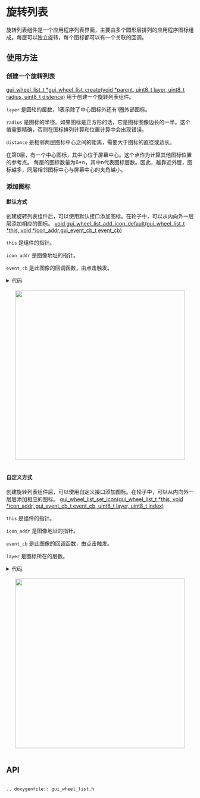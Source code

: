 # 旋转列表

旋转列表组件是一个应用程序列表界面，主要由多个圆形层排列的应用程序图标组成。每层可以独立旋转，每个图标都可以有一个关联的回调。

## 使用方法

### 创建一个旋转列表

[gui_wheel_list_t *gui_wheel_list_create(void *parent, uint8_t layer, uint8_t radius, uint8_t distence)](#gui_wheel_list_create) 用于创建一个旋转列表组件。

`layer` 是圆轮的层数，1表示除了中心图标外还有1圈外部图标。

`radius` 是图标的半径。如果图标是正方形的话，它是图标图像边长的一半。这个值需要精确，否则在图标排列计算和位置计算中会出现错误。

`distance` 是相邻两层图标中心之间的距离，需要大于图标的直径或边长。

在第0层，有一个中心图标，其中心位于屏幕中心。这个点作为计算其他图标位置的参考点。
每层的图标数量为6*n，其中n代表图标层数。因此，越靠近外层，图标越多，同层相邻图标中心与屏幕中心的夹角越小。

### 添加图标

#### 默认方式

创建旋转列表组件后，可以使用默认接口添加图标。在轮子中，可以从内向外一层层添加相应的图标。
[void gui_wheel_list_add_icon_default(gui_wheel_list_t *this, void *icon_addr,gui_event_cb_t event_cb)](#gui_wheel_list_add_icon_default)

`this` 是组件的指针。

`icon_addr` 是图像地址的指针。

`event_cb` 是此图像的回调函数，由点击触发。


<details> <summary>代码</summary>

```c
#include "gui_wheel_list.h"
#include "gui_img.h"
#include "gui_app.h"
#include "root_image_8762g/ui_resource.h"

static void app_launcher_ui_design(gui_app_t *app);
static gui_app_t app_launcher =
{
    .screen =
    {
        .name = "app_launcher",
        .x    = 0,
        .y    = 0,
    },
    .ui_design = app_launcher_ui_design,
    .active_ms = 1000 * 5,
};
gui_app_t *get_launcher_app(void)
{
    return &app_launcher;
}

static void app_wheel_ui_design(gui_app_t *app);
static gui_app_t app_wheel =
{
    .screen =
    {
        .name = "app_wheel",
        .x    = 0,
        .y    = 0,
    },
    .ui_design = app_wheel_ui_design,
    .active_ms = 1000 * 5,
};
gui_app_t *get_wheel_app(void)
{
    return &app_wheel;
}

static void wheel_cb(void *obj, gui_event_t event)
{

}
static void switch_to_launcher(void *obj, gui_event_t event)
{
    gui_switch_app(get_wheel_app(), get_launcher_app());
}
static void app_wheel_ui_design(gui_app_t *app)
{
    gui_wheel_list_t *hc = gui_wheel_list_create(&app->screen, 2, 32, 80);
    gui_wheel_list_add_icon_default(hc, ICMENUALARM_BIN, switch_to_launcher);

    gui_wheel_list_add_icon_default(hc, ICMENUBIRD_BIN, wheel_cb);
    gui_wheel_list_add_icon_default(hc, ICMENUALBUM_BIN, wheel_cb);
    gui_wheel_list_add_icon_default(hc, ICMENUHEARTRATE_BIN, wheel_cb);
    gui_wheel_list_add_icon_default(hc, ICMENUMUSIC_BIN, wheel_cb);
    gui_wheel_list_add_icon_default(hc, ICMENUALARM_BIN, wheel_cb);
    gui_wheel_list_add_icon_default(hc, ICMENUBIRD_BIN, wheel_cb);

    gui_wheel_list_add_icon_default(hc, ICMENUALBUM_BIN, NULL);
    gui_wheel_list_add_icon_default(hc, ICMENUHEARTRATE_BIN, NULL);
    gui_wheel_list_add_icon_default(hc, ICMENUMUSIC_BIN, NULL);
    gui_wheel_list_add_icon_default(hc, ICMENUALARM_BIN, NULL);
    gui_wheel_list_add_icon_default(hc, ICMENUBIRD_BIN, NULL);
    gui_wheel_list_add_icon_default(hc, ICMENUALBUM_BIN, NULL);
    gui_wheel_list_add_icon_default(hc, ICMENUHEARTRATE_BIN, NULL);
    gui_wheel_list_add_icon_default(hc, ICMENUMUSIC_BIN, NULL);
    gui_wheel_list_add_icon_default(hc, ICMENUALARM_BIN, NULL);
    gui_wheel_list_add_icon_default(hc, ICMENUBIRD_BIN, NULL);
    gui_wheel_list_add_icon_default(hc, ICMENUALBUM_BIN, NULL);
    gui_wheel_list_add_icon_default(hc, ICMENUHEARTRATE_BIN, NULL);
}

static void app_launcher_ui_design(gui_app_t *app)
{

}

```

</details></br>

<center><img width="456" src= "https://docs.realmcu.com/HoneyGUI/image/widgets/wheel_list1.gif"/></center>

<br/>

#### 自定义方式

创建旋转列表组件后，可以使用自定义接口添加图标。在轮子中，可以从内向外一层层添加相应的图标。
[gui_wheel_list_set_icon(gui_wheel_list_t *this, void *icon_addr, gui_event_cb_t event_cb, uint8_t layer, uint8_t index)](#gui_wheel_list_set_icon)

`this` 是组件的指针。

`icon_addr` 是图像地址的指针。

`event_cb` 是此图像的回调函数，由点击触发。

`layer` 是图标所在的层数。


<details> <summary>代码</summary>

```c
#include "gui_wheel_list.h"
#include "gui_img.h"
#include "gui_app.h"
#include "root_image_8762g/ui_resource.h"

static void app_launcher_ui_design(gui_app_t *app);
static gui_app_t app_launcher =
{
    .screen =
    {
        .name = "app_launcher",
        .x    = 0,
        .y    = 0,
    },
    .ui_design = app_launcher_ui_design,
    .active_ms = 1000 * 5,
};
gui_app_t *get_launcher_app(void)
{
    return &app_launcher;
}

static void app_wheel_ui_design(gui_app_t *app);
static gui_app_t app_wheel =
{
    .screen =
    {
        .name = "app_wheel",
        .x    = 0,
        .y    = 0,
    },
    .ui_design = app_wheel_ui_design,
    .active_ms = 1000 * 5,
};
gui_app_t *get_wheel_app(void)
{
    return &app_wheel;
}

static void wheel_cb(void *obj, gui_event_t event)
{

}
static void switch_to_launcher(void *obj, gui_event_t event)
{
    gui_switch_app(get_wheel_app(), get_launcher_app());
}
static void app_wheel_ui_design(gui_app_t *app)
{
    gui_wheel_list_t *hc = gui_wheel_list_create(&app->screen, 2, 32, 80);
    gui_wheel_list_set_icon(hc, ICMENUALARM_BIN, switch_to_launcher, 0, 0);

    gui_wheel_list_set_icon(hc, ICMENUBIRD_BIN, wheel_cb, 1, 0);
    gui_wheel_list_set_icon(hc, ICMENUHEARTRATE_BIN, wheel_cb, 1, 2);
    gui_wheel_list_set_icon(hc, ICMENUALARM_BIN, wheel_cb, 1, 4);

    gui_wheel_list_set_icon(hc, ICMENUHEARTRATE_BIN, NULL, 2, 1);
    gui_wheel_list_set_icon(hc, ICMENUMUSIC_BIN, NULL, 2, 2);
    gui_wheel_list_set_icon(hc, ICMENUALARM_BIN, NULL, 2, 3);
    gui_wheel_list_set_icon(hc, ICMENUALBUM_BIN, NULL, 2, 5);
    gui_wheel_list_set_icon(hc, ICMENUHEARTRATE_BIN, NULL, 2, 6);
    gui_wheel_list_set_icon(hc, ICMENUMUSIC_BIN, NULL, 2, 7);
    gui_wheel_list_set_icon(hc, ICMENUBIRD_BIN, NULL, 2, 9);
    gui_wheel_list_set_icon(hc, ICMENUALBUM_BIN, NULL, 2, 10);
    gui_wheel_list_set_icon(hc, ICMENUHEARTRATE_BIN, NULL, 2, 11);
}

static void app_launcher_ui_design(gui_app_t *app)
{

}

```

</details></br>

<center><img width="456" src= "https://docs.realmcu.com/HoneyGUI/image/widgets/wheel_list2.gif"/></center>

<br/>

## API

```eval_rst

.. doxygenfile:: gui_wheel_list.h

```
